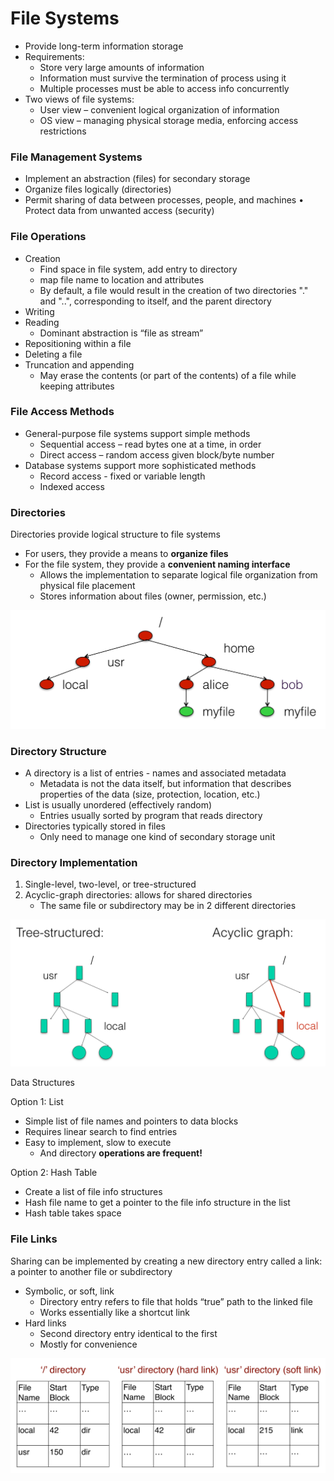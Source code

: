 # File Systems

* Provide long-term information storage
* Requirements:
  * Store very large amounts of information
  * Information must survive the termination of process using it
  * Multiple processes must be able to access info concurrently
* Two views of file systems:
  * User view – convenient logical organization of information
  * OS view – managing physical storage media, enforcing access restrictions

### File Management Systems

* Implement an abstraction \(files\) for secondary storage 
* Organize files logically \(directories\)
* Permit sharing of data between processes, people, and machines • Protect data from unwanted access \(security\)

### File Operations

* Creation
  * Find space in file system, add entry to directory
  * map file name to location and attributes
  * By default, a file would result in the creation of two directories "." and "..", corresponding to itself, and the parent directory
* Writing
* Reading
  * Dominant abstraction is “file as stream”
* Repositioning within a file
* Deleting a file
* Truncation and appending
  * May erase the contents \(or part of the contents\) of a file while keeping attributes

### File Access Methods

* General-purpose file systems support simple methods
  * Sequential access – read bytes one at a time, in order
  * Direct access – random access given block/byte number
* Database systems support more sophisticated methods
  * Record access - fixed or variable length
  * Indexed access

### Directories

Directories provide logical structure to file systems 

* For users, they provide a means to **organize files**
* For the file system, they provide a **convenient naming interface**
  * Allows the implementation to separate logical file organization from physical file placement
  * Stores information about files \(owner, permission, etc.\)

![Multi-Level Directories](.gitbook/assets/image%20%283%29.png)

### Directory Structure

* A directory is a list of entries - names and associated metadata 
  * Metadata is not the data itself, but information that describes properties of the data \(size, protection, location, etc.\)
* List is usually unordered \(effectively random\)
  * Entries usually sorted by program that reads directory 
* Directories typically stored in files 
  * Only need to manage one kind of secondary storage unit

### Directory Implementation

1. Single-level, two-level, or tree-structured
2. Acyclic-graph directories: allows for shared directories
   * The same file or subdirectory may be in 2 different directories

![](.gitbook/assets/image%20%284%29.png)

Data Structures

Option 1: List

* Simple list of file names and pointers to data blocks
* Requires linear search to find entries
* Easy to implement, slow to execute
  * And directory **operations are frequent!**

Option 2: Hash Table 

* Create a list of file info structures
* Hash file name to get a pointer to the file info structure in the list
* Hash table takes space

### File Links

Sharing can be implemented by creating a new directory entry called a link: a pointer to another file or subdirectory

* Symbolic, or soft, link
  * Directory entry refers to file that holds “true” path to the linked file
  * Works essentially like a shortcut link
* Hard links
  * Second directory entry identical to the first
  * Mostly for convenience

![](.gitbook/assets/image%20%286%29.png)


